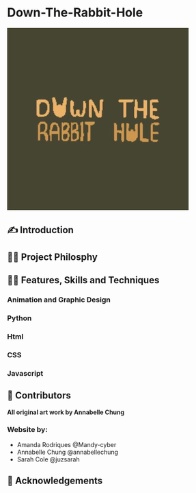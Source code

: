 # Down-The-Rabbit-Hole
![Down-The-Rabbit-Hole Logo](DowntheRabbitholelogo.jpg)

## ✍️ Introduction
## 👩‍🏫 Project Philosphy
## 👩‍💻 Features, Skills and Techniques
### Animation and Graphic Design

### Python
### Html
### CSS
### Javascript 
## 👏 Contributors
**All original art work by Annabelle Chung**
### Website by:
- Amanda Rodriques @Mandy-cyber
- Annabelle Chung @annabellechung
- Sarah Cole @juzsarah
## 🙏 Acknowledgements
